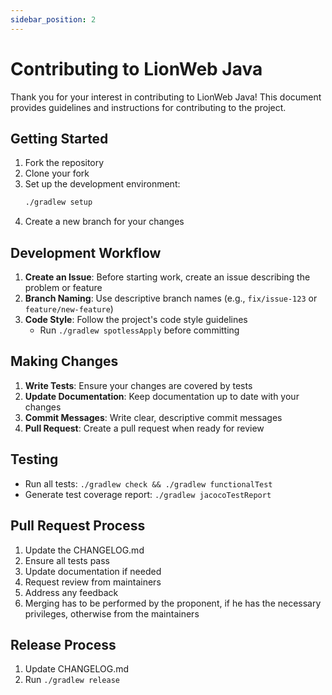 ```yaml
---
sidebar_position: 2
---
```


# Contributing to LionWeb Java

Thank you for your interest in contributing to LionWeb Java! This document provides guidelines and instructions for contributing to the project.


## Getting Started

1. Fork the repository
2. Clone your fork
3. Set up the development environment:
   ```bash
   ./gradlew setup
   ```
4. Create a new branch for your changes

## Development Workflow

1. **Create an Issue**: Before starting work, create an issue describing the problem or feature
2. **Branch Naming**: Use descriptive branch names (e.g., `fix/issue-123` or `feature/new-feature`)
3. **Code Style**: Follow the project's code style guidelines
   - Run `./gradlew spotlessApply` before committing

## Making Changes

1. **Write Tests**: Ensure your changes are covered by tests
2. **Update Documentation**: Keep documentation up to date with your changes
3. **Commit Messages**: Write clear, descriptive commit messages
4. **Pull Request**: Create a pull request when ready for review

## Testing

- Run all tests: `./gradlew check && ./gradlew functionalTest`
- Generate test coverage report: `./gradlew jacocoTestReport`

## Pull Request Process

1. Update the CHANGELOG.md
2. Ensure all tests pass
3. Update documentation if needed
4. Request review from maintainers
5. Address any feedback
6. Merging has to be performed by the proponent, if he has the necessary privileges, otherwise from the maintainers

## Release Process

1. Update CHANGELOG.md
2. Run `./gradlew release`
